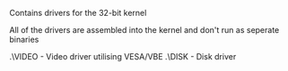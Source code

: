 Contains drivers for the 32-bit kernel

All of the drivers are assembled into the kernel and don't run as seperate binaries

.\VIDEO - Video driver utilising VESA/VBE
.\DISK - Disk driver
